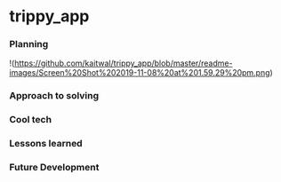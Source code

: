 # trippy_app




### Planning
!(https://github.com/kaitwal/trippy_app/blob/master/readme-images/Screen%20Shot%202019-11-08%20at%201.59.29%20pm.png)


### Approach to solving


### Cool tech

### Lessons learned 

### Future Development
